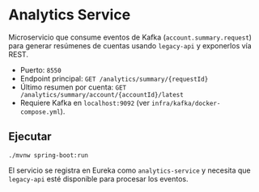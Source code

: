 # Analytics Service

Microservicio que consume eventos de Kafka (`account.summary.request`) para generar resúmenes de cuentas usando `legacy-api` y exponerlos vía REST.

- Puerto: `8550`
- Endpoint principal: `GET /analytics/summary/{requestId}`
- Último resumen por cuenta: `GET /analytics/summary/account/{accountId}/latest`
- Requiere Kafka en `localhost:9092` (ver `infra/kafka/docker-compose.yml`).

## Ejecutar
```
./mvnw spring-boot:run
```

El servicio se registra en Eureka como `analytics-service` y necesita que `legacy-api` esté disponible para procesar los eventos.
